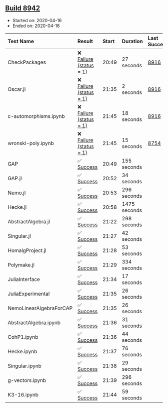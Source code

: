 ## [Build 8942](https://oscarci.mathematik.uni-kl.de/job/oscar/8942/)

* Started on: 2020-04-16
* Ended on: 2020-04-16

| Test Name    | Result | Start | Duration | Last Success | First Failure |
|:-------------|:-------|:------|:---------|:-------------|:--------------|
| CheckPackages | ❌ [Failure (status = 1)](https://oscarci.mathematik.uni-kl.de/job/oscar/8942/artifact/logs/build-8942/CheckPackages.log) | 20:49 | 27 seconds | [8916](https://oscarci.mathematik.uni-kl.de/job/oscar/8916/) | [8920](https://oscarci.mathematik.uni-kl.de/job/oscar/8920/) |
| Oscar.jl | ❌ [Failure (status = 1)](https://oscarci.mathematik.uni-kl.de/job/oscar/8942/artifact/logs/build-8942/Oscar.jl.log) | 21:35 | 2 seconds | [8916](https://oscarci.mathematik.uni-kl.de/job/oscar/8916/) | [8920](https://oscarci.mathematik.uni-kl.de/job/oscar/8920/) |
| c-automorphisms.ipynb | ❌ [Failure (status = 1)](https://oscarci.mathematik.uni-kl.de/job/oscar/8942/artifact/logs/build-8942/c-automorphisms.ipynb.log) | 21:45 | 18 seconds | [8916](https://oscarci.mathematik.uni-kl.de/job/oscar/8916/) | [8920](https://oscarci.mathematik.uni-kl.de/job/oscar/8920/) |
| wronski-poly.ipynb | ❌ [Failure (status = 1)](https://oscarci.mathematik.uni-kl.de/job/oscar/8942/artifact/logs/build-8942/wronski-poly.ipynb.log) | 21:45 | 15 seconds | [8754](https://oscarci.mathematik.uni-kl.de/job/oscar/8754/) | [8755](https://oscarci.mathematik.uni-kl.de/job/oscar/8755/) |
| GAP | ✅ [Success](https://oscarci.mathematik.uni-kl.de/job/oscar/8942/artifact/logs/build-8942/GAP.log) | 20:49 | 155 seconds |  |  |
| GAP.jl | ✅ [Success](https://oscarci.mathematik.uni-kl.de/job/oscar/8942/artifact/logs/build-8942/GAP.jl.log) | 20:52 | 34 seconds |  |  |
| Nemo.jl | ✅ [Success](https://oscarci.mathematik.uni-kl.de/job/oscar/8942/artifact/logs/build-8942/Nemo.jl.log) | 20:53 | 296 seconds |  |  |
| Hecke.jl | ✅ [Success](https://oscarci.mathematik.uni-kl.de/job/oscar/8942/artifact/logs/build-8942/Hecke.jl.log) | 20:58 | 1475 seconds |  |  |
| AbstractAlgebra.jl | ✅ [Success](https://oscarci.mathematik.uni-kl.de/job/oscar/8942/artifact/logs/build-8942/AbstractAlgebra.jl.log) | 21:22 | 298 seconds |  |  |
| Singular.jl | ✅ [Success](https://oscarci.mathematik.uni-kl.de/job/oscar/8942/artifact/logs/build-8942/Singular.jl.log) | 21:27 | 42 seconds |  |  |
| HomalgProject.jl | ✅ [Success](https://oscarci.mathematik.uni-kl.de/job/oscar/8942/artifact/logs/build-8942/HomalgProject.jl.log) | 21:28 | 53 seconds |  |  |
| Polymake.jl | ✅ [Success](https://oscarci.mathematik.uni-kl.de/job/oscar/8942/artifact/logs/build-8942/Polymake.jl.log) | 21:29 | 334 seconds |  |  |
| JuliaInterface | ✅ [Success](https://oscarci.mathematik.uni-kl.de/job/oscar/8942/artifact/logs/build-8942/JuliaInterface.log) | 21:34 | 17 seconds |  |  |
| JuliaExperimental | ✅ [Success](https://oscarci.mathematik.uni-kl.de/job/oscar/8942/artifact/logs/build-8942/JuliaExperimental.log) | 21:35 | 26 seconds |  |  |
| NemoLinearAlgebraForCAP | ✅ [Success](https://oscarci.mathematik.uni-kl.de/job/oscar/8942/artifact/logs/build-8942/NemoLinearAlgebraForCAP.log) | 21:35 | 26 seconds |  |  |
| AbstractAlgebra.ipynb | ✅ [Success](https://oscarci.mathematik.uni-kl.de/job/oscar/8942/artifact/logs/build-8942/AbstractAlgebra.ipynb.log) | 21:36 | 31 seconds |  |  |
| CohP1.ipynb | ✅ [Success](https://oscarci.mathematik.uni-kl.de/job/oscar/8942/artifact/logs/build-8942/CohP1.ipynb.log) | 21:36 | 44 seconds |  |  |
| Hecke.ipynb | ✅ [Success](https://oscarci.mathematik.uni-kl.de/job/oscar/8942/artifact/logs/build-8942/Hecke.ipynb.log) | 21:37 | 76 seconds |  |  |
| Singular.ipynb | ✅ [Success](https://oscarci.mathematik.uni-kl.de/job/oscar/8942/artifact/logs/build-8942/Singular.ipynb.log) | 21:38 | 29 seconds |  |  |
| g-vectors.ipynb | ✅ [Success](https://oscarci.mathematik.uni-kl.de/job/oscar/8942/artifact/logs/build-8942/g-vectors.ipynb.log) | 21:39 | 296 seconds |  |  |
| K3-16.ipynb | ✅ [Success](https://oscarci.mathematik.uni-kl.de/job/oscar/8942/artifact/logs/build-8942/K3-16.ipynb.log) | 21:44 | 59 seconds |  |  |
